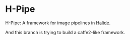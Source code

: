 # H-Pipe

H-Pipe: A framework for image pipelines in  [Halide](http://halide-lang.org/).


And this branch is trying to build a caffe2-like framework.
